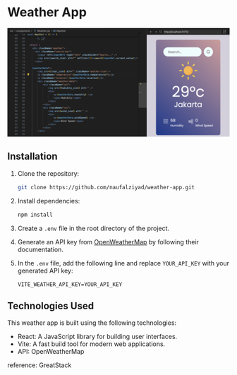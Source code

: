# Weather App
![Todo App](/weather-app.png)

## Installation

1. Clone the repository:

    ```bash
    git clone https://github.com/naufalziyad/weather-app.git
    ```

2. Install dependencies:

    ```bash
    npm install
    ```

3. Create a `.env` file in the root directory of the project.

4. Generate an API key from [OpenWeatherMap](https://openweathermap.org/) by following their documentation.

5. In the `.env` file, add the following line and replace `YOUR_API_KEY` with your generated API key:

    ```plaintext
    VITE_WEATHER_API_KEY=YOUR_API_KEY
    ```

## Technologies Used

This weather app is built using the following technologies:

- React: A JavaScript library for building user interfaces.
- Vite: A fast build tool for modern web applications.
- API: OpenWeatherMap

reference: GreatStack